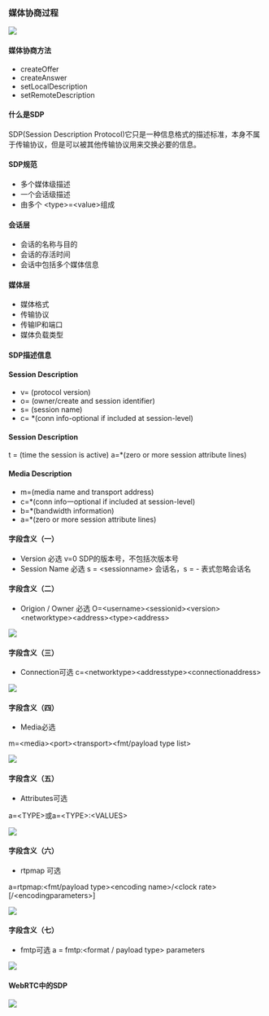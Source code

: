 ### 媒体协商过程

![](F:\code_reference\AoLyu.github.io\docs\assets\img\2022-09-25\fast_10-18-17.png)



#### 媒体协商方法

* createOffer
* createAnswer
* setLocalDescription
* setRemoteDescription



#### 什么是SDP

SDP(Session Description ProtocoI)它只是一种信息格式的描述标准，本身不属于传输协议，但是可以被其他传输协议用来交换必要的信息。



#### SDP规范

* 多个媒体级描述
* 一个会话级描述
* 由多个 \<type>=\<value>组成



#### 会话层

* 会话的名称与目的
* 会话的存活时间
* 会话中包括多个媒体信息



#### 媒体层

* 媒体格式
* 传输协议
* 传输IP和端口
* 媒体负载类型



#### SDP描述信息

#### Session Description

* v= (protocol version)
* o= (owner/create and session identifier)
* s= (session name)
* c= *(conn info-optional if included at session-level)



#### Session Description

t = (time the session is active)
a=*(zero or more session attribute lines)



#### Media Description

* m=(media name and transport address)
* c=*(conn info一optional if included at session-level)
* b=*(bandwidth information)
* a=*(zero or more session attribute lines)



#### 字段含义（一）

* Version 必选
  v=0 SDP的版本号，不包括次版本号
* Session Name 必选
  s = \<sessionname\> 会话名，s = - 表式忽略会话名



#### 字段含义（二）

* Origion / Owner 必选
  O=\<username\>\<sessionid\>\<version\>\<networktype\>\<address\>\<type\>\<address\>

![](F:\code_reference\AoLyu.github.io\docs\assets\img\2022-09-25\fast_10-34-33.png)



#### 字段含义（三）

* Connection可选
  c=\<networktype\>\<addresstype\>\<connectionaddress\>

![](F:\code_reference\AoLyu.github.io\docs\assets\img\2022-09-25\fast_10-35-43.png)



#### 字段含义（四）

* Media必选

m=\<media\>\<port\>\<transport\>\<fmt/payload type list\>

![](F:\code_reference\AoLyu.github.io\docs\assets\img\2022-09-25\fast_10-36-58.png)



####  字段含义（五）

* Attributes可选

a=\<TYPE\>或a=\<TYPE\>:\<VALUES\>

![](F:\code_reference\AoLyu.github.io\docs\assets\img\2022-09-25\fast_10-50-09.png)



#### 字段含义（六）

* rtpmap 可选

a=rtpmap:\<fmt/payload type\>\<encoding name\>/\<clock
rate>[/\<encodingparameters\>]

![](F:\code_reference\AoLyu.github.io\docs\assets\img\2022-09-25\fast_10-51-58.png)



#### 字段含义（七）

* fmtp可选
  a = fmtp:\<format / payload type\> parameters

![](F:\code_reference\AoLyu.github.io\docs\assets\img\2022-09-25\fast_10-53-32.png)



#### WebRTC中的SDP

![](F:\code_reference\AoLyu.github.io\docs\assets\img\2022-09-25\fast_10-58-46.png)





















